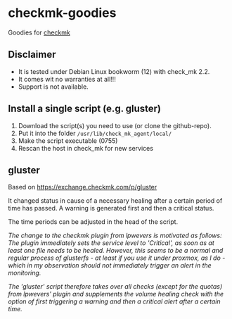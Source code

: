 # checkmk-goodies
Goodies for [checkmk](https://checkmk.com)

## Disclaimer
- It is tested under Debian Linux bookworm (12) with check_mk 2.2.
- It comes wit no warranties at all!!!
- Support is not available.

## Install a single script (e.g. gluster)
1. Download the script(s) you need to use (or clone the github-repo).
2. Put it into the folder `/usr/lib/check_mk_agent/local/` 
3. Make the script executable (0755)
4. Rescan the host in check_mk for new services

## gluster
Based on https://exchange.checkmk.com/p/gluster

It changed status in cause of a necessary healing after a certain period of time has passed. 
A warning is generated first and then a critical status.

The time periods can be adjusted in the head of the script.

*The change to the checkmk plugin from lpwevers is motivated as follows: The plugin immediately sets the service level to 'Critical', as soon as at least one file needs to be healed.*
*However, this seems to be a normal and regular process of glusterfs - at least if you use it under proxmox, as I do - which in my observation should not immediately trigger an alert in the monitoring.*

*The 'gluster' script therefore takes over all checks (except for the quotas) from lpwevers' plugin and supplements the volume healing check with the option of first triggering a warning and then a critical alert after a certain time.*
